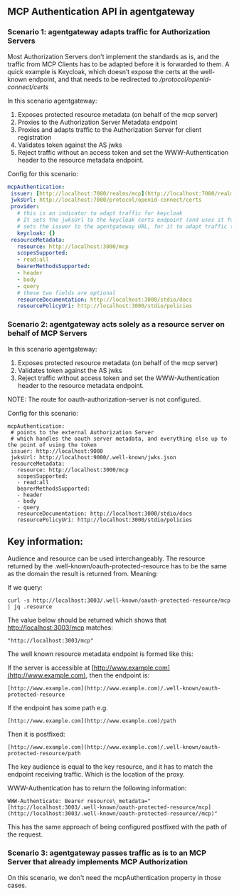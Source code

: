 ## **MCP Authentication API in agentgateway**

### **Scenario 1: agentgateway adapts traffic for Authorization Servers**

Most Authorization Servers don’t implement the standards as is, and the traffic from MCP Clients has to be adapted before it is forwarded to them.
A quick example is Keycloak, which doesn’t expose the certs at the well-known endpoint, and that needs to be redirected to */protocol/openid-connect/certs*

In this scenario agentgateway:

1. Exposes protected resource metadata (on behalf of the mcp server)
2. Proxies to the Authorization Server Metadata endpoint
3. Proxies and adapts traffic to the Authorization Server for client registration
4. Validates token against the AS jwks
5. Reject traffic without an access token and set the WWW-Authentication header to the resource metadata endpoint.

Config for this scenario:

```yaml
mcpAuthentication:
 issuer: [http://localhost:7080/realms/mcp](http://localhost:7080/realms/mcp)
 jwksUrl: http://localhost:7080/protocol/openid-connect/certs
 provider:
   # this is an indicator to adapt traffic for keycloak
   # It sets the jwksUrl to the keycloak certs endpoint (and uses it for validation) an
   # sets the issuer to the agentgateway URL, for it to adapt traffic to this provider
   keycloak: {}
 resourceMetadata:
   resource: http://localhost:3000/mcp
   scopesSupported:
   - read:all
   bearerMethodsSupported:
   - header
   - body
   - query
   # these two fields are optional
   resourceDocumentation: http://localhost:3000/stdio/docs
   resourcePolicyUri: http://localhost:3000/stdio/policies
```

### **Scenario 2: agentgateway acts solely as a resource server on behalf of MCP Servers**

In this scenario agentgateway:

1. Exposes protected resource metadata (on behalf of the mcp server)
2. Validates token against the AS jwks
3. Reject traffic without access token and set the WWW-Authentication header to the resource metadata endpoint.

NOTE: The route for oauth-authorization-server is not configured.

Config for this scenario:

```
mcpAuthentication:
 # points to the external Authorization Server
 # which handles the oauth server metadata, and everything else up to the point of using the token
 issuer: http://localhost:9000
 jwksUrl: http://localhost:9000/.well-known/jwks.json
 resourceMetadata:
   resource: http://localhost:3000/mcp
   scopesSupported:
   - read:all
   bearerMethodsSupported:
   - header
   - body
   - query
   resourceDocumentation: http://localhost:3000/stdio/docs
   resourcePolicyUri: http://localhost:3000/stdio/policies
```

## Key information:

Audience and resource can be used interchangeably.
The resource returned by the .well-known/oauth-protected-resource has to be the same as the domain the result is returned from. Meaning:

If we query:

```
curl -s http://localhost:3003/.well-known/oauth-protected-resource/mcp | jq .resource
```

The value below should be returned which shows that [http://localhost:3003/mcp](http://localhost:3003/mcp) matches:
```
"http://localhost:3003/mcp"
```

The well known resource metadata endpoint is formed like this:

If the server is accessible at [http://www.example.com](http://www.example.com), then the endpoint is:

```
[http://www.example.com](http://www.example.com)/.well-known/oauth-protected-resource
```

If the endpoint has some path e.g.

```
[http://www.example.com](http://www.example.com)/path
```

Then it is postfixed:

```
[http://www.example.com](http://www.example.com)/.well-known/oauth-protected-resource/path
```

The key audience is equal to the key resource, and it has to match the endpoint receiving traffic. Which is the location of the proxy.

WWW-Authentication has to return the following information:
```
WWW-Authenticate: Bearer resource\_metadata="[http://localhost:3003/.well-known/oauth-protected-resource/mcp](http://localhost:3003/.well-known/oauth-protected-resource//mcp)"
```

This has the same approach of being configured postfixed with the path of the request.

### **Scenario 3: agentgateway passes traffic as is to an MCP Server that already implements MCP Authorization**

On this scenario, we don't need the mcpAuthentication property in those cases.
